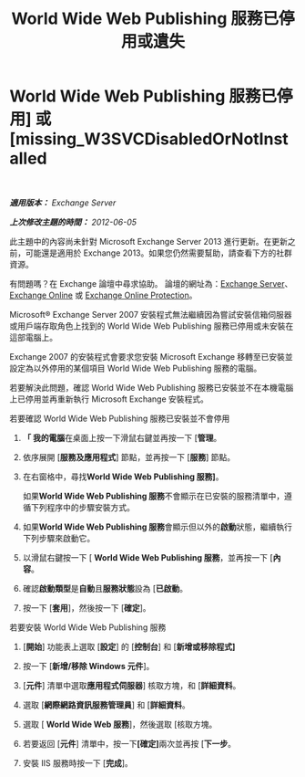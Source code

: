 ﻿---
title: 'World Wide Web Publishing 服務已停用或遺失'
TOCTitle: World Wide Web Publishing 服務已停用] 或 [missing_W3SVCDisabledOrNotInstalled
ms:assetid: 2d26d778-ddf1-4225-b5e2-f6b49d819c94
ms:mtpsurl: https://technet.microsoft.com/zh-tw/library/ms.exch.setupreadiness.w3svcdisabledornotinstalled(v=EXCHG.150)
ms:contentKeyID: 50472896
ms.date: 05/21/2018
mtps_version: v=EXCHG.150
ms.translationtype: MT
---

# World Wide Web Publishing 服務已停用\] 或 \[missing\_W3SVCDisabledOrNotInstalled

 

_<strong>適用版本：</strong> Exchange Server_

_<strong>上次修改主題的時間：</strong> 2012-06-05_

此主題中的內容尚未針對 Microsoft Exchange Server 2013 進行更新。在更新之前，可能還是適用於 Exchange 2013。如果您仍然需要幫助，請查看下方的社群資源。

有問題嗎？在 Exchange 論壇中尋求協助。 論壇的網址為：[Exchange Server](https://go.microsoft.com/fwlink/p/?linkid=60612)、 [Exchange Online](https://go.microsoft.com/fwlink/p/?linkid=267542) 或 [Exchange Online Protection](https://go.microsoft.com/fwlink/p/?linkid=285351)。

Microsoft® Exchange Server 2007 安裝程式無法繼續因為嘗試安裝信箱伺服器或用戶端存取角色上找到的 World Wide Web Publishing 服務已停用或未安裝在這部電腦上。

Exchange 2007 的安裝程式會要求您安裝 Microsoft Exchange 移轉至已安裝並設定為以外停用的某個項目 World Wide Web Publishing 服務的電腦。

若要解決此問題，確認 World Wide Web Publishing 服務已安裝並不在本機電腦上已停用並再重新執行 Microsoft Exchange 安裝程式。

若要確認 World Wide Web Publishing 服務已安裝並不會停用

1.  <strong>「 我的電腦</strong>在桌面上按一下滑鼠右鍵並再按一下 \[<strong>管理</strong>。

2.  依序展開 \[<strong>服務及應用程式</strong>\] 節點，並再按一下 \[<strong>服務</strong>\] 節點。

3.  在右窗格中，尋找<strong>World Wide Web Publishing 服務\]</strong>。
    
    如果<strong>World Wide Web Publishing 服務</strong>不會顯示在已安裝的服務清單中，遵循下列程序中的步驟安裝方式。

4.  如果<strong>World Wide Web Publishing 服務</strong>會顯示但以外的<strong>啟動</strong>狀態，繼續執行下列步驟來啟動它。

5.  以滑鼠右鍵按一下 \[ <strong>World Wide Web Publishing 服務</strong>，並再按一下 \[<strong>內容</strong>。

6.  確認<strong>啟動類型</strong>是<strong>自動</strong>且<strong>服務狀態</strong>設為 \[<strong>已啟動</strong>。

7.  按一下 \[<strong>套用</strong>\]，然後按一下 \[<strong>確定</strong>\]。

若要安裝 World Wide Web Publishing 服務

1.  \[<strong>開始</strong>\] 功能表上選取 \[<strong>設定</strong>\] 的 \[<strong>控制台</strong>\] 和 \[<strong>新增或移除程式\]</strong>

2.  按一下 \[<strong>新增/移除 Windows 元件</strong>\]。

3.  \[<strong>元件</strong>\] 清單中選取<strong>應用程式伺服器</strong>\] 核取方塊，和 \[<strong>詳細資料</strong>。

4.  選取 \[<strong>網際網路資訊服務管理員</strong>\] 和 \[<strong>詳細資料</strong>。

5.  選取 \[ <strong>World Wide Web 服務</strong>\]，然後選取 \[核取方塊。

6.  若要返回 \[<strong>元件</strong>\] 清單中，按一下<strong>\[確定\]</strong>兩次並再按 \[<strong>下一步</strong>。

7.  安裝 IIS 服務時按一下 \[<strong>完成</strong>\]。

